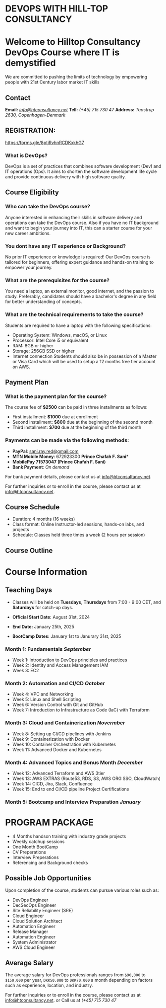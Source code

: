 # DEVOPS WITH HILL-TOP CONSULTANCY


# Welcome to Hilltop Consultancy DevOps Course where IT is demystified
We are committed to pushing the limits of technology by empowering people with 21st Century labor market IT skills


## Contact
**Email:**  *info@htconsultancy.net*
**Tell:**  *(+45) 715 730 47*
**Address:** *Taastrup 2630, Copenhagen-Denmark*

## **REGISTRATION:**
https://forms.gle/8ptjRvhnRCDKxkhG7

### What is DevOps?
DevOps is a set of practices that combines software development (Dev) and IT operations (Ops). It aims to shorten the software development life cycle and provide continuous delivery with high software quality.

## Course Eligibility

### Who can take the DevOps course?
Anyone interested in enhancing their skills in software delivery and operations can take the DevOps course. Also if you  have  no IT background and want to begin your journey into IT, this can a starter course for your new career ambitions.

### You dont have any IT experience or Background?
No prior IT experience or knowledge is required! Our DevOps course is tailored for beginners, offering expert guidance and hands-on training to empower your journey.


### What are the prerequisites for the course?
You  need a laptop, an external monitor, good internet, and the passion to study. Preferably, candidates should have a bachelor's degree in any field for better understanding of concepts. 

### What are the technical requirements to take the course?
Students are required to have a laptop with the following specifications:
- Operating System: Windows, macOS, or Linux
- Processor: Intel Core i5 or equivalent
- RAM: 8GB or higher
- Storage: 256GB SSD or higher
- Internet connection
Students should also be in possession of a Master or Visa Card which will be used to setup a 12  months free tier account on AWS.

## Payment Plan

### What is the payment plan for the course?
The course fee of **$2500** can be paid in three installments as follows:
- First installment: **$1000** due at enrollment
- Second installment: **$800** due at the beginning of the second month
- Third installment: **$700** due at the beginning of the third month

### Payments can be made via the following methods:

- **PayPal**: sani.ray.red@gmail.com
- **MTN Mobile Money**: 672923300  **Prince Chafah F. Sani***
- **MobilePay  71573047  (Prince Chafah F. Sani)**
- **Bank Payment**: *On demand*

For bank payment details, please contact us at [info@htconsultancy.net](mailto:info@htconsultancy.net).

For further inquiries or to enroll in the course, please contact us at [info@htconsultancy.net](mailto:info@htconsultancy.net).

## Course Schedule

- Duration: 4 months (16 weeks)
- Class format: Online Instructor-led sessions, hands-on labs, and projects
- Schedule: Classes held three times a week (2 hours per session)


## Course Outline

# Course Information

## Teaching Days
- Classes will be held on **Tuesdays**, **Thursdays** from 7:00 - 9:00 CET, and **Saturdays** for catch-up days.

- **Official Start Date:** August 31st, 2024
- **End Date:** January 25th, 2025
- **BootCamp Dates:** January 1st to Janurary 31st, 2025

### Month 1: Fundamentals  _September_
- Week 1: Introduction to DevOps principles and practices
- Week 2: Identity and Access Management IAM
- Week 3: EC2 

### Month 2: Automation and CI/CD _October_
- Week 4: VPC and Networking
- Week 5: Linux and Shell Scripting
- Week 6: Version Control with Git and GitHub
- Week 7: Introduction to Infrastructure as Code (IaC) with Terraform

### Month 3: Cloud and Containerization _Novermber_
- Week 8: Setting up CI/CD pipelines with Jenkins
- Week 9: Containerization with Docker
- Week 10: Container Orchestration with Kubernetes
- Week 11: Advanced Docker and Kubernetes

### Month 4: Advanced Topics and Bonus Month _December_
- Week 12: Advanced Terraform and AWS 3tier
- Week 13: AWS EXTRAS (Route53, RDS, S3, AWS ORG SSO, CloudWatch)
- Week 14: CICD, Jira, Slack, Confluence
- Week 15: End to end CI/CD pipeline Project
  Certifications
### Month 5: Bootcamp and Interview Preparation  _January_

# PROGRAM PACKAGE
- 4 Months handson training with industry grade projects
- Weekly catchup sessions
- One Month BootCamp
- CV Preperations
- Interview Preperations
- Referencing and Background checks

## Possible Job Opportunities
Upon completion of the course, students can pursue various roles such as:
- DevOps Engineer
- DecSecOps Engineer
- Site Reliability Engineer (SRE)
- Cloud Engineer
- Cloud Solution Architect
- Automation Engineer
- Release Manager
- Automation Engineer
- System Administrator
- AWS Cloud Engineer

## Average Salary
The average salary for DevOps professionals ranges from `$90,000` to `$150,000` per year, `DKK50.000` to `DKK70.000` a month depending on factors such as experience, location, and industry.

For further inquiries or to enroll in the course, please contact us at [info@htconsultancy.net](mailto:info@htconsultancy.net).   or Call us at    *(+45) 715 730 47*

